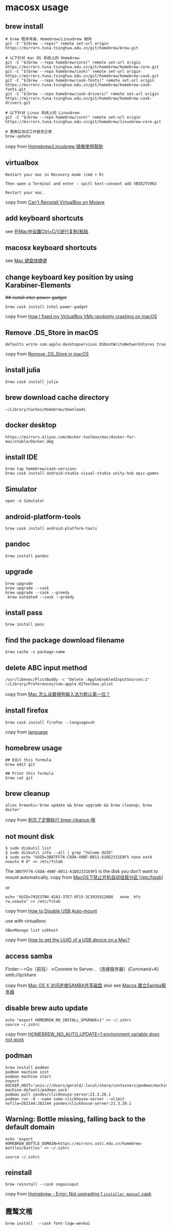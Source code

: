 # macosx usage

## brew install

```
# brew 程序本身，Homebrew/Linuxbrew 相同
git -C "$(brew --repo)" remote set-url origin https://mirrors.tuna.tsinghua.edu.cn/git/homebrew/brew.git

# 以下针对 mac OS 系统上的 Homebrew
git -C "$(brew --repo homebrew/core)" remote set-url origin https://mirrors.tuna.tsinghua.edu.cn/git/homebrew/homebrew-core.git
git -C "$(brew --repo homebrew/cask)" remote set-url origin https://mirrors.tuna.tsinghua.edu.cn/git/homebrew/homebrew-cask.git
git -C "$(brew --repo homebrew/cask-fonts)" remote set-url origin https://mirrors.tuna.tsinghua.edu.cn/git/homebrew/homebrew-cask-fonts.git
git -C "$(brew --repo homebrew/cask-drivers)" remote set-url origin https://mirrors.tuna.tsinghua.edu.cn/git/homebrew/homebrew-cask-drivers.git

# 以下针对 Linux 系统上的 Linuxbrew
git -C "$(brew --repo homebrew/core)" remote set-url origin https://mirrors.tuna.tsinghua.edu.cn/git/homebrew/linuxbrew-core.git

# 更换后测试工作是否正常
brew update
```
copy from [Homebrew/Linuxbrew 镜像使用帮助](https://mirrors.tuna.tsinghua.edu.cn/help/homebrew/)

## virtualbox

```
Restart your mac in Recovery mode (cmd + R)

Then open a Terminal and enter : spctl kext-consent add VB5E2TV963

Restart your mac.
```
copy from [Can't Reinstall VirtualBox on Mojave](https://forums.virtualbox.org/viewtopic.php?f=8&t=93246)

## add keyboard shortcuts
see [在Mac中设置Ctrl+C/V进行复制/粘贴](https://support.apple.com/zh-cn/HT201236)

## macosx keyboard shortcuts
see [Mac 键盘快捷键](https://support.apple.com/zh-cn/HT201236)

## change keyboard key position by using Karabiner-Elements

~~## install intel-power-gadget~~

``` shell
brew cask install intel-power-gadget
```
copy from [How I fixed my VirtualBox VMs randomly crashing on macOS](https://angristan.xyz/2020/02/crashes-virtualbox-macos-intel-power-gadget/)

## Remove .DS_Store in macOS

``` shell
defaults write com.apple.desktopservices DSDontWriteNetworkStores true
```
copy from [Remove .DS_Store in macOS](https://wp-mix.com/remove-ds_store-in-macos/)

## install julia

``` shell
brew cask install julia
```

## brew download cache directory

``` shell
~/Library/Caches/Homebrew/downloads
```

## docker desktop

``` shell
https://mirrors.aliyun.com/docker-toolbox/mac/docker-for-mac/stable/Docker.dmg
```

## install IDE

``` shell
brew tap homebrew/cask-versions
brew cask install android-studio visual-studio unity-hub epic-games
```

## Simulator

``` shell
open -a Simulator
```

## android-platform-tools

``` shell
brew cask install android-platform-tools

```

## pandoc

``` shell
brew install pandoc
```


## upgrade

``` shell
brew upgrade
brew upgrade --cask
brew upgrade --cask --greedy
 brew outdated --cask --greedy
```

## install pass

``` shell
brew install pass
```

## find the package download filename

``` shell
brew cache -s package-name
```

## delete ABC input method

``` shell
/usr/libexec/PlistBuddy -c "Delete :AppleEnabledInputSources:1" ~/Library/Preferences/com.apple.HIToolbox.plist
```
copy from [Mac 怎么设置搜狗输入法为默认第一位？](https://www.v2ex.com/amp/t/592752)

## install firefox

``` shell
brew cask install firefox --language=zh
```
copy from [language](https://github.com/Homebrew/homebrew-cask/blob/master/doc/cask_language_reference/stanzas/language.md])

## homebrew usage

``` shell
## Edit this formula
brew edit git

## Print this formula
brew cat git
```

## brew cleanup

``` shell
alias brewski='brew update && brew upgrade && brew cleanup; brew doctor'
```
copy from [别忘了定期执行 brew cleanup 哦](https://www.jianshu.com/p/403140306cb6)

## not mount disk

``` shell
$ sudo diskutil list
$ sudo diskutil info --all | grep "Volume UUID"
$ sudo echo "UUID=3B87FF76-C6DA-49BF-B911-61DE2331E9F5 none ext4 noauto 0 0" >> /etc/fstab

```
The `3B87FF76-C6DA-49BF-B911-61DE2331E9F5` is the disk you don't want to mount automatically.
copy from [MacOS下禁止开机自动挂载分区 [/etc/fstab]](https://blog.csdn.net/qq_38202733/article/details/109631753)

or
``` shell
echo "UUID=791E37B4-82A3-37E7-9F15-3C39359126B4   none  hfs  rw,noauto" >> /etc/fstab
```
copy from [How to Disable USB Auto-mount](https://apple.stackexchange.com/questions/120782/how-to-disable-usb-auto-mount)

use with virtualbox:

``` shell
VBoxManage list usbhost
```
copy from [How to get the UUID of a USB device on a Mac?](https://stackoverflow.com/questions/8305419/how-to-get-the-uuid-of-a-usb-device-on-a-mac/37170840)

## access samba
Finder－>Go（前往）->Connete to Server...（连接服务器）(Command+K)
smb://ip/share

copy from [Mac OS X 访问连接SAMBA共享磁盘](https://www.jianshu.com/p/4f785ae6c29c)
also see [Macos 建立Samba服务器](https://blog.csdn.net/qq_38375620/article/details/101699465)

## disable brew auto update

``` shell
echo "export HOMEBREW_NO_INSTALL_UPGRADE=1" >> ~/.zshrc
source ~/.zshrc
```
copy from [HOMEBREW_NO_AUTO_UPDATE=1 environment variable does not work](https://github.com/Homebrew/brew/issues/12114)

## podman

``` shell
brew install podman
podman machine init
podman machine start
export DOCKER_HOST='unix:///Users/gerald/.local/share/containers/podman/machine/podman-machine-default/podman.sock'
podman pull yandex/clickhouse-server:21.3.20.1
podman run -d --name some-clickhouse-server --ulimit nofile=262144:262144 yandex/clickhouse-server:21.3.20.1
```

## Warning: Bottle missing, falling back to the default domain

``` shell
echo 'export HOMEBREW_BOTTLE_DOMAIN=https://mirrors.ustc.edu.cn/homebrew-bottles/bottles' >> ~/.zshrc

source ~/.zshrc
```

## reinstall

``` shell
brew reinstall --cask sogouinput
```
copy from [Homebrew - Error: Not upgrading 1 `installer manual` cask](https://www.reddit.com/r/Windscribe/comments/soe5hn/homebrew_error_not_upgrading_1_installer_manual/)


## 霞鹜文楷

``` shell
brew install  --cask font-lxgw-wenkai
```
